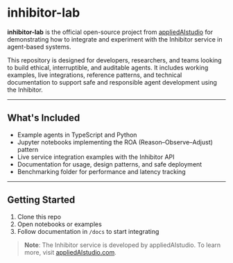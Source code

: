 # inhibitor-lab

**inhibitor-lab** is the official open-source project from [appliedAIstudio](https://appliedaistudio.com) for demonstrating how to integrate and experiment with the Inhibitor service in agent-based systems.

This repository is designed for developers, researchers, and teams looking to build ethical, interruptible, and auditable agents. It includes working examples, live integrations, reference patterns, and technical documentation to support safe and responsible agent development using the Inhibitor.

---

## What's Included

- Example agents in TypeScript and Python
- Jupyter notebooks implementing the ROA (Reason–Observe–Adjust) pattern
- Live service integration examples with the Inhibitor API
- Documentation for usage, design patterns, and safe deployment
- Benchmarking folder for performance and latency tracking

---

## Getting Started

1. Clone this repo
2. Open notebooks or examples
3. Follow documentation in `/docs` to start integrating

> **Note**: The Inhibitor service is developed by appliedAIstudio. To learn more, visit [appliedAIstudio.com](https://appliedaistudio.com).
